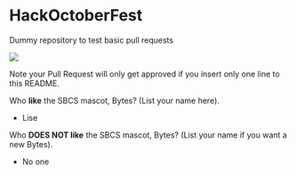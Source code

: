 # HackOctoberFest
Dummy repository to test basic pull requests



[<img src="http://sbcs.io/images/sbcs_assets/hackbytes.png">](http://sbcs.io)

Note your Pull Request will only get approved if you insert only one line to this README.

Who **like** the SBCS mascot, Bytes? (List your name here).
- Lise

Who **DOES NOT like** the SBCS mascot, Bytes? (List your name if you want a new Bytes).
- No one
